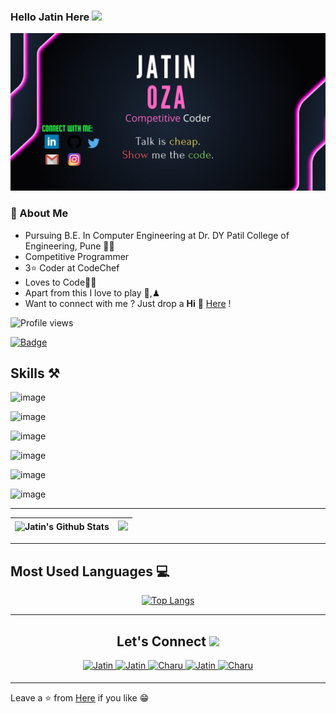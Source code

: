 
### Hello Jatin Here <img src="https://raw.githubusercontent.com/MartinHeinz/MartinHeinz/master/wave.gif" width="30px">

![Jatin Oza](https://github.com/jatin-code21/jatin-code21/blob/main/banner%20image.png)

###  🚀 About Me

- Pursuing B.E. In Computer Engineering at Dr. DY Patil College of Engineering, Pune 👨‍💻
- Competitive Programmer
- 3⭐ Coder at CodeChef
- Loves to Code💛💫
- Apart from this I love to play 🏏,♟
- Want to connect with me ? Just drop a **Hi** 👋 [Here](https://www.linkedin.com/in/jatin-oza-874783217/) !

![Profile views](https://gpvc.arturio.dev/jatin-code21)

[![Badge](https://cp-logo.vercel.app/codechef/jatin_2125)](https://www.codechef.com/users/jatin_2125)

## Skills ⚒
![image](https://img.shields.io/badge/C-0081CB?style=for-the-badge&logo=c&logoColor=white)

![image](https://img.shields.io/badge/C%2B%2B-00599C?style=for-the-badge&logo=c%2B%2B&logoColor=white)

![image](https://img.shields.io/badge/-PYTHON-yellow?style=for-the-badge&logo=python)

![image](https://img.shields.io/badge/-HTML-orange?style=for-the-badge&logo=html5)

![image](https://img.shields.io/badge/-CSS-blue?style=for-the-badge&logo=css3)

![image](https://img.shields.io/badge/Visual_Studio_Code-0078D4?style=for-the-badge&logo=visual%20studio%20code&logoColor=white)

---                                                                                                                                                     
|<img  src="https://github-readme-stats.vercel.app/api?username=jatin-code21&include_all_commits=true&count_private=true&show_icons=true&line_height=20&title_color=7A7ADB&icon_color=2234AE&text_color=D3D3D3&bg_color=0,000000,130F40" alt="Jatin's Github Stats">|<img src="https://github-readme-streak-stats.herokuapp.com/?user=jatin-code21"/>|
|---|---|
---

## Most Used Languages 💻
<div align='center'>
 
[![Top Langs](https://github-readme-stats.vercel.app/api/top-langs/?username=jatin-code21&layout=compact&theme=midnight-purple)](https://github.com/jatin-code21)

 ---
 
## Let's Connect <img src="https://raw.githubusercontent.com/ShahriarShafin/ShahriarShafin/main/Assets/handshake.gif" height="32px">


 <a href="https://www.linkedin.com/in/jatin-oza-874783217/" target="_blank">
<img src=https://img.shields.io/badge/linkedin-%231E77B5.svg?&style=for-the-badge&logo=linkedin&logoColor=white alt=Jatin linkedin style="margin-bottom: 5px;" /> 
</a>
  
  
<a href="https://github.com/jatin-code21" target="_blank">   
<img src=https://img.shields.io/badge/GitHub-100000?style=for-the-badge&logo=github&logoColor=white alt=Jatin GitHub style="margin-bottom: 5px;" />
</a>
 
  
<a href="https://twitter.com/JatinOza21" target="_blank">
<img src=https://img.shields.io/badge/twitter-%2300acee.svg?&style=for-the-badge&logo=twitter&logoColor=white alt=Charu twitter style="margin-bottom: 5px;" />
</a>

  
<a href="mailto:ozajatin9309@gmail.com" target="_blank">
<img src=https://img.shields.io/badge/Gmail-D14836?style=for-the-badge&logo=gmail&logoColor=white" alt=Jatin gmail style="margin-bottom: 5px;" />
</a>

                                                                                                                                              
<a href="https://www.instagram.com/jatinoza21/" target="_blank">
<img src=https://img.shields.io/badge/Instagram-E4405F?style=for-the-badge&logo=instagram&logoColor=white alt=Charu Instagram style="margin-bottom: 5px;" />
</a>
                                                                                                                                                 

</a>

</div>

---
Leave a ⭐ from [Here](https://github.com/jatin-code21/jatin-code21) if you like 😁


